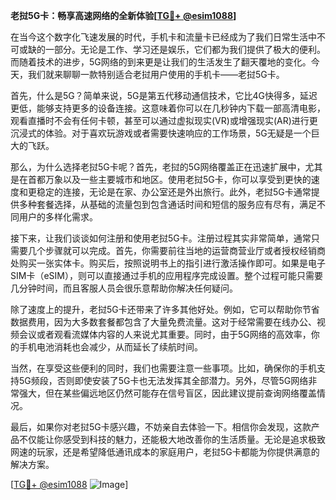 **老挝5G卡：畅享高速网络的全新体验[[TG💪+ @esim1088](https://t.me/s/esim1088)]**

在当今这个数字化飞速发展的时代，手机卡和流量卡已经成为了我们日常生活中不可或缺的一部分。无论是工作、学习还是娱乐，它们都为我们提供了极大的便利。而随着技术的进步，5G网络的到来更是让我们的生活发生了翻天覆地的变化。今天，我们就来聊聊一款特别适合老挝用户使用的手机卡——老挝5G卡。

首先，什么是5G？简单来说，5G是第五代移动通信技术，它比4G快得多，延迟更低，能够支持更多的设备连接。这意味着你可以在几秒钟内下载一部高清电影，观看直播时不会有任何卡顿，甚至可以通过虚拟现实(VR)或增强现实(AR)进行更沉浸式的体验。对于喜欢玩游戏或者需要快速响应的工作场景，5G无疑是一个巨大的飞跃。

那么，为什么选择老挝5G卡呢？首先，老挝的5G网络覆盖正在迅速扩展中，尤其是在首都万象以及一些主要城市和地区。使用老挝5G卡，你可以享受到更快的速度和更稳定的连接，无论是在家、办公室还是外出旅行。此外，老挝5G卡通常提供多种套餐选择，从基础的流量包到包含通话时间和短信的服务应有尽有，满足不同用户的多样化需求。

接下来，让我们谈谈如何注册和使用老挝5G卡。注册过程其实非常简单，通常只需要几个步骤就可以完成。首先，你需要前往当地的运营商营业厅或者授权经销商处购买一张实体卡。购买后，按照说明书上的指引进行激活操作即可。如果是电子SIM卡（eSIM），则可以直接通过手机的应用程序完成设置。整个过程可能只需要几分钟时间，而且客服人员会很乐意帮助你解决任何疑问。

除了速度上的提升，老挝5G卡还带来了许多其他好处。例如，它可以帮助你节省数据费用，因为大多数套餐都包含了大量免费流量。这对于经常需要在线办公、视频会议或者观看流媒体内容的人来说尤其重要。同时，由于5G网络的高效率，你的手机电池消耗也会减少，从而延长了续航时间。

当然，在享受这些便利的同时，我们也需要注意一些事项。比如，确保你的手机支持5G频段，否则即使安装了5G卡也无法发挥其全部潜力。另外，尽管5G网络非常强大，但在某些偏远地区仍然可能存在信号盲区，因此建议提前查询网络覆盖情况。

最后，如果你对老挝5G卡感兴趣，不妨亲自去体验一下。相信你会发现，这款产品不仅能让你感受到科技的魅力，还能极大地改善你的生活质量。无论是追求极致网速的玩家，还是希望降低通讯成本的家庭用户，老挝5G卡都能为你提供满意的解决方案。

[[TG💪+ @esim1088](https://t.me/s/esim1088) ![Image](https://i.postimg.cc/4NQfJmqS/Snipaste-2025-05-13-00-14-12.png)]